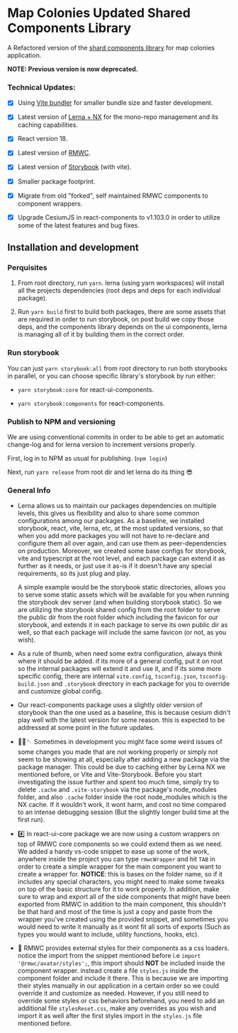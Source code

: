 
# Map Colonies Updated Shared Components Library

A Refactored version of the [shard components library](https://github.com/MapColonies/shared-components-deprecated) for map colonies application.

  

**NOTE: Previous version is now deprecated.**

### Technical Updates:

  

- [X] Using [Vite bundler](https://vitejs.dev/) for smaller bundle size and faster development.

- [X] Latest version of [Lerna + NX](https://lerna.js.org/) for the mono-repo management and its caching capabilities.

- [X] React version 18.

- [X] Latest version of [RMWC](https://rmwc.io/).

- [x] Latest version of [Storybook](https://storybook.js.org/) (with vite).

- [X] Smaller package footprint.

- [X] Migrate from old "forked", self maintained RMWC components to component wrappers.

- [X] Upgrade CesiumJS in react-components to v1.103.0 in order to utilize some of the latest features and bug fixes.

  

## Installation and development

  

### Perquisites

1. From root directory, run `yarn`. lerna (using yarn workspaces) will install all the projects dependencies (root deps and deps for each individual package).

2. Run `yarn build` first to build both packages, there are some assets that are required in order to run storybook, on post build we copy those deps, and the components library depends on the ui components, lerna is managing all of it by building them in the correct order.

### Run storybook

You can just `yarn storybook:all` from root directory to run both storybooks in parallel, or you can choose specific library's storybook by run either:

*  `yarn storybook:core` for react-ui-components.

*  `yarn storybook:components` for react-components.

  

### Publish to NPM and versioning

We are using conventional commits in order to be able to get an automatic change-log and for lerna version to increment versions properly.

First, log in to NPM as usual for publishing. (`npm login`)

Next, run `yarn release` from root dir and let lerna do its thing 😎

### General Info

* Lerna allows us to maintain our packages dependencies on multiple levels, this gives us flexibility and also to share some common configurations among our packages.
As a baseline, we installed storybook, react, vite, lerna, etc, at the most updated versions, so that when you add more packages you will not have to re-declare and configure them all over again, and can use them as peer-dependencies on production.
Moreover, we created some base configs for storybook, vite and typescript at the root level, and each package can extend it as further as it needs, or just use it as-is if it doesn't have any special requirements, so its just plug and play.

	A simple example would be the storybook static directories, allows you to serve some static assets which will be available for you when running the storybook dev server (and when building storybook static).
So we are utilizing the storybook shared config from the root folder to serve the public dir from the root folder which including the favicon for our storybook, and extends it in each package to serve its own public dir as well, so that each package will include the same favicon (or not, as you wish).

* As a rule of thumb, when need some extra configuration, always think where it should be added. if its more of a general config, put it on root so the internal packages will extend it and use it, and if its some more specific config, there are internal `vite.config`, `tsconfig.json`, `tsconfig-build.json` and `.storybook` directory in each package for you to override and customize global config.

* Our react-components package uses a slightly older version of storybook than the one used as a baseline, this is because cesium didn't play well with the latest version for some reason. this is expected to be addressed at some point in the future updates.

* 🧟‍♀️🪡 Sometimes in development you might face some weird issues of some changes you made that are not working properly or simply not seem to be showing at all, especially after adding a new package via the package manager.
This could be due to caching either by Lerna NX we mentioned before, or Vite and Vite-Storybook.
Before you start investigating the issue further and spent too much time, simply try to delete `.cache` and `.vite-storybook` via the package's node_modules folder, and also `.cache` folder inside the root node_modules which is the NX cache. If it wouldn't work, it wont harm, and cost no time compared to an intense debugging session (But the slightly longer build time at the first run).
* #️⃣ In react-ui-core package we are now using a custom wrappers on top of RMWC core components so we could extend them as we need. We added a handy vs-code snippet to ease up some of the work, anywhere inside the project you can type  `rmwcWrapper` and hit `TAB` in order to create a simple wrapper for the main component you want to create a wrapper for.
 **NOTICE**: this is bases on the folder name, so if it includes any special characters, you might need to make some tweaks on top of the basic structure for it to work properly.
 In addition, make sure to wrap and export all of the side components that might have been exported from RMWC in addition to the main component, this shouldn't be that hard and most of the time is just a copy and paste from the wrapper you've created using the provided snippet, and sometimes you would need to write it manually as it wont fit all sorts of exports (Such as types you would want to include, utility functions, hooks, etc).
* 🎨 RMWC provides external styles for their components as a css loaders.
notice the import from the snippet mentioned before i.e `import  '@rmwc/avatar/styles';`,
this import should **NOT** be included inside the component wrapper. instead create a file `styles.js` inside the component folder and include it there.
This is because we are importing their styles manually in our application in a certain order so we could override it and customize as needed.
However, if you still need to override some styles or css behaviors beforehand, you need to add an additional file `stylesReset.css`, make any overrides as you wish and import it as well after the first styles import in the `styles.js` file mentioned before.
